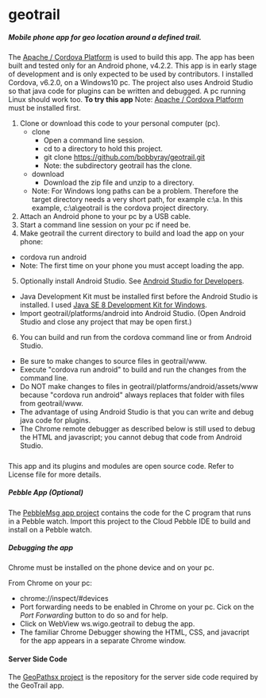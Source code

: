# geotrail
##### Mobile phone app for geo location around a defined trail.
The [Apache / Cordova Platform](https://cordova.apache.org/) is used to build this app. The app has been built and tested only for an Android phone, v4.2.2. This app is in early stage of development and is only expected to be used by contributors. I installed Cordova, v6.2.0, on a Windows10 pc. The project also uses Android Studio so that java code for plugins can be written and debugged. A pc running Linux should work too.
**To try this app**
Note: [Apache / Cordova Platform](https://cordova.apache.org/) must be installed first.
1. Clone or download this code to your personal computer (pc).
   * clone
     * Open a command line session.
     * cd to a directory to hold this project.
     * git clone https://github.com/bobbyray/geotrail.git
     * Note: the subdirectory geotrail has the clone.
   * download
     * Download the zip file and unzip to a directory.
   * Note: For Windows long paths can be a problem. Therefore the target directory needs a very short path, for example c:\a. In this example, c:\a\geotrail is the cordova project directory.
2. Attach an Android phone to your pc by a USB cable.
3. Start a command line session on your pc if need be.
4. Make geotrail the current directory to build and load the app on your phone:
 * cordova run android
 * Note: The first time on your phone you must accept loading the app.
5. Optionally install Android Studio. See [Android Studio for Developers](https://developer.android.com/studio).
 * Java Development Kit must be installed first before the Android Studio is installed. I used [Java SE 8 Development Kit for Windows](http://www.oracle.com/technetwork/java/javase/downloads/index-jsp-138363.html).
 * Import geotrail/platforms/android into Android Studio.  (Open Android Studio and close any project that may be open first.)
6. You can build and run from the cordova command line or from Android Studio.
 * Be sure to make changes to source files in geotrail/www.
 * Execute "cordova run android" to build and run the changes from the command line.
 * Do NOT make changes to files in geotrail/platforms/android/assets/www because "cordova run android" always replaces that folder with files from geotrail/www.
 * The advantage of using Android Studio is that you can write and debug java code for plugins.
 * The Chrome remote debugger as described below is still used to debug the HTML and javascript; you cannot debug that code from Android Studio.

#####
This app and its plugins and modules are open source code. Refer to License file for more details.

##### Pebble App (Optional)
The [PebbleMsg app project](https://github.com/bobbyray/PebbleMsg) contains the code for the C program that runs in a Pebble watch. Import this project to the Cloud Pebble IDE to build and install on a Pebble watch.

##### Debugging the app
Chrome must be installed on the phone device and on your pc.

From Chrome on your pc:
* chrome://inspect/#devices
 * Port forwarding needs to be enabled in Chrome on your pc. Cick on the _Port Forwarding_ button to do so and for help. 
* Click on WebView ws.wigo.geotrail to debug the app.
 * The familiar Chrome Debugger showing the HTML, CSS, and javacript for the app appears in a separate Chrome window. 

#### Server Side Code
The [GeoPathsx project](https://github.com/bobbyray/GeoPathsx) is the repository for the server side code required by the GeoTrail app.
